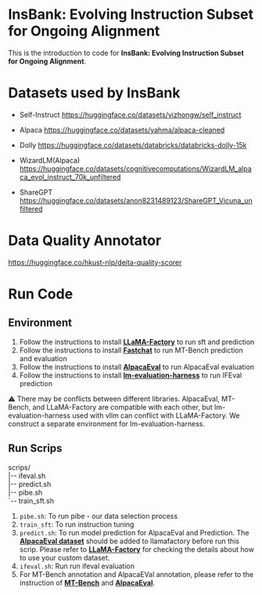 # InsBank: Evolving Instruction Subset for Ongoing Alignment

This is the introduction to code for **InsBank: Evolving Instruction Subset for Ongoing Alignment**.

# Datasets used by InsBank

- Self-Instruct https://huggingface.co/datasets/yizhongw/self_instruct

- Alpaca https://huggingface.co/datasets/yahma/alpaca-cleaned

- Dolly https://huggingface.co/datasets/databricks/databricks-dolly-15k

- WizardLM(Alpaca) https://huggingface.co/datasets/cognitivecomputations/WizardLM_alpaca_evol_instruct_70k_unfiltered

- ShareGPT https://huggingface.co/datasets/anon8231489123/ShareGPT_Vicuna_unfiltered

# Data Quality Annotator

https://huggingface.co/hkust-nlp/deita-quality-scorer

# Run Code

## Environment

1. Follow the instructions to install [**LLaMA-Factory**](https://github.com/hiyouga/LLaMA-Factory/tree/main) to run sft and prediction
2. Follow the instructions to install [**Fastchat**](https://github.com/lm-sys/FastChat/tree/main)  to run MT-Bench prediction and evaluation
3. Follow the instructions to install [**AlpacaEval**](https://github.com/tatsu-lab/alpaca_eval)  to run AlpacaEval evaluation
4. Follow the instructions to install [**lm-evaluation-harness**](https://github.com/EleutherAI/lm-evaluation-harness) to run IFEval prediction

⚠️ There may be conflicts between different libraries. AlpacaEval, MT-Bench, and LLaMA-Factory are compatible with each other, but lm-evaluation-harness used with vllm can conflict with LLaMA-Factory. We construct a separate environment for lm-evaluation-harness.

## Run Scrips

scrips/ \
|-- ifeval.sh \
|-- predict.sh \
|-- pibe.sh \
`-- train_sft.sh

1. `pibe.sh`: To run pibe - our data selection process
2. `train_sft`: To run instruction tuning
3. `predict.sh`: To run model prediction for AlpacaEval and Prediction. The [**AlpacaEval dataset**](https://huggingface.co/datasets/tatsu-lab/alpaca_eval/blob/main/alpaca_eval.json) should be added to llamafactory before run this scrip. Please refer to [**LLaMA-Factory**](https://github.com/hiyouga/LLaMA-Factory/tree/main) for checking the details about how to use your custom dataset.
4. `ifeval.sh`: Run run ifeval evaluation
5. For MT-Bench annotation and AlpacaEVal annotation, please refer to the instruction of [**MT-Bench**](https://github.com/lm-sys/FastChat/tree/main/fastchat/llm_judge) and [**AlpacaEval**](https://github.com/tatsu-lab/alpaca_eval).
